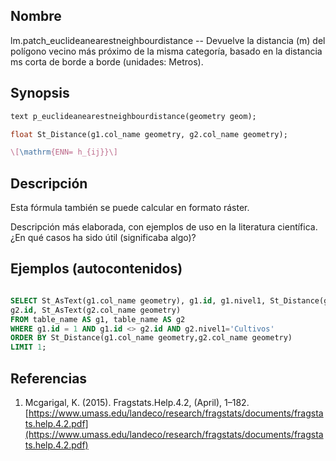 ## Nombre
lm.patch_euclideanearestneighbourdistance --  Devuelve la distancia (m) del polígono vecino más próximo de la misma categoría, basado en la distancia ms corta de borde a borde (unidades: Metros).

## Synopsis

```sql
text p_euclideanearestneighbourdistance(geometry geom);

float St_Distance(g1.col_name geometry, g2.col_name geometry);
```

```tex
\[\mathrm{ENN= h_{ij}}\]
```

## Descripción

Esta fórmula también se puede calcular en formato ráster.

Descripción más elaborada, con ejemplos de uso en la literatura científica. ¿En qué casos ha sido útil (significaba algo)?


## Ejemplos (autocontenidos)


```sql

SELECT St_AsText(g1.col_name geometry), g1.id, g1.nivel1, St_Distance(g1.col_name geometry,g2.col_name geometry),
g2.id, St_AsText(g2.col_name geometry)
FROM table_name AS g1, table_name AS g2
WHERE g1.id = 1 AND g1.id <> g2.id AND g2.nivel1='Cultivos'
ORDER BY St_Distance(g1.col_name geometry,g2.col_name geometry)
LIMIT 1;

```

## Referencias

1. Mcgarigal, K. (2015). Fragstats.Help.4.2, (April), 1–182. [https://www.umass.edu/landeco/research/fragstats/documents/fragstats.help.4.2.pdf](https://www.umass.edu/landeco/research/fragstats/documents/fragstats.help.4.2.pdf)
